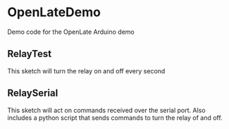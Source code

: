 OpenLateDemo
============

Demo code for the OpenLate Arduino demo

RelayTest
---------

This sketch will turn the relay on and off every second

RelaySerial
-----------

This sketch will act on commands received over the serial port.  Also includes a python script that sends commands to turn the relay of and off.
